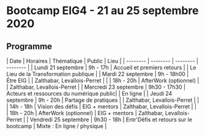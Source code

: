 # Bootcamp EIG4 - 21 au 25 septembre 2020

## Programme 

| Date | Horaires | Thématique | Public | Lieu | 
| -------- | -------- | -------- | -------- | 
| Lundi 21 septembre | 9h - 17h | Accueil et premiers retours | | Le Lieu de la Transformation publique |
| Mardi 22 septembre | 9h - 18h00 |  Étre EIG | | Zalthabar, Levallois-Perret |
|  | 18h - 20h | AfterWork (optionnel) |  | Zalthabar, Levallois-Perret |
| Mercredi 23 septembre | 9h30 - 17h30 | Acteurs et ressources du numérique public| | En ligne |
| Jeudi 24 septembre | 9h - 20h | Partage de pratiques |  | Zalthabar, Levallois-Perret |
|  | 14h - 18h | Vision des défis |  EIG + mentors | Zalthabar, Levallois-Perret |
|  | 18h - 20h | AfterWork (optionnel) |  EIG + mentors | Zalthabar, Levallois-Perret |
| Vendredi 25 septembre | 9h30 - 18h | Entr'Défis et retours sur le bootcamp | Mixte : En ligne / physique |
